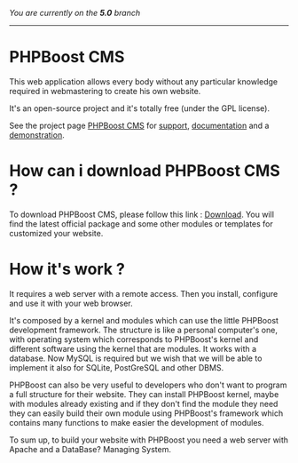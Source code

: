 *You are currently on the **5.0** branch*
***

# PHPBoost CMS
This web application allows every body without any particular knowledge required in webmastering to create his own website.

It's an open-source project and it's totally free (under the GPL license).

See the project page [PHPBoost CMS](https://www.phpboost.com "link to PHPBoost CMS official Website") for [support](https://www.phpboost.com/forum "link to PHPBoost CMS Support"), [documentation](https://www.phpboost.com/wiki "link to PHPBoost CMS Documentation") and a [demonstration](http://demo.phpboost.com "link to PHPBoost CMS demo website").

# How can i download PHPBoost CMS ?
To download PHPBoost CMS, please follow this link : [Download](https://www.phpboost.com/download "link to PHPBoost CMS Download").
You will find the latest official package and some other modules or templates for customized your website.

# How it's work ?
It requires a web server with a remote access. Then you install, configure and use it with your web browser.

It's composed by a kernel and modules which can use the little PHPBoost development framework. The structure is like a personal computer's one, with operating system which corresponds to PHPBoost's kernel and different software using the kernel that are modules. It works with a database. Now MySQL is required but we wish that we will be able to implement it also for SQLite, PostGreSQL and other DBMS.

PHPBoost can also be very useful to developers who don't want to program a full structure for their website. They can install PHPBoost kernel, maybe with modules already existing and if they don't find the module they need they can easily build their own module using PHPBoost's framework which contains many functions to make easier the development of modules.

To sum up, to build your website with PHPBoost you need a web server with Apache and a DataBase? Managing System.
